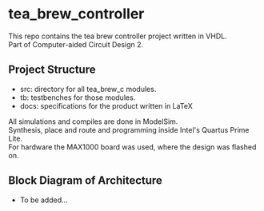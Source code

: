 # tea_brew_controller
This repo contains the tea brew controller project written in VHDL.<br>
Part of Computer-aided Circuit Design 2.

## Project Structure
- src: directory for all tea_brew_c modules.
- tb: testbenches for those modules.
- docs: specifications for the product written in LaTeX

All simulations and compiles are done in ModelSim.<br>
Synthesis, place and route and programming inside Intel's Quartus Prime Lite.<br>
For hardware the MAX1000 board was used, where the design was flashed on.<br>

## Block Diagram of Architecture
- To be added...
